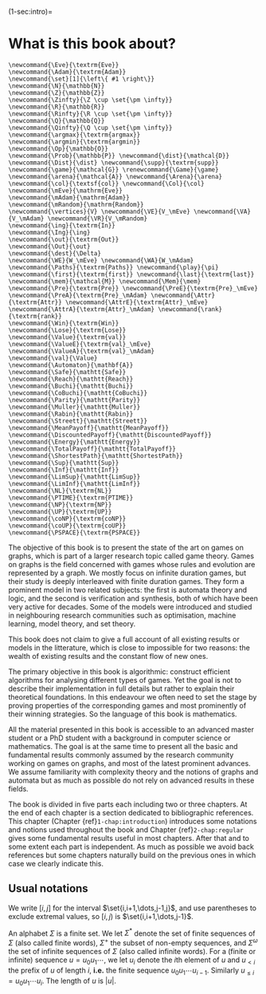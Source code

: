 (1-sec:intro)=
# What is this book about?

```{math}
\newcommand{\Eve}{\textrm{Eve}}
\newcommand{\Adam}{\textrm{Adam}}
\newcommand{\set}[1]{\left\{ #1 \right\}}
\newcommand{\N}{\mathbb{N}}
\newcommand{\Z}{\mathbb{Z}}
\newcommand{\Zinfty}{\Z \cup \set{\pm \infty}}
\newcommand{\R}{\mathbb{R}}
\newcommand{\Rinfty}{\R \cup \set{\pm \infty}}
\newcommand{\Q}{\mathbb{Q}}
\newcommand{\Qinfty}{\Q \cup \set{\pm \infty}}
\newcommand{\argmax}{\textrm{argmax}}
\newcommand{\argmin}{\textrm{argmin}}
\newcommand{\Op}{\mathbb{O}}
\newcommand{\Prob}{\mathbb{P}} \newcommand{\dist}{\mathcal{D}} \newcommand{\Dist}{\dist} \newcommand{\supp}{\textrm{supp}} 
\newcommand{\game}{\mathcal{G}} \renewcommand{\Game}{\game} \newcommand{\arena}{\mathcal{A}} \newcommand{\Arena}{\arena} 
\newcommand{\col}{\textsf{col}} \newcommand{\Col}{\col} 
\newcommand{\mEve}{\mathrm{Eve}}
\newcommand{\mAdam}{\mathrm{Adam}}
\newcommand{\mRandom}{\mathrm{Random}}
\newcommand{\vertices}{V} \newcommand{\VE}{V_\mEve} \newcommand{\VA}{V_\mAdam} \newcommand{\VR}{V_\mRandom} 
\newcommand{\ing}{\textrm{In}}
\newcommand{\Ing}{\ing}
\newcommand{\out}{\textrm{Out}}
\newcommand{\Out}{\out}
\newcommand{\dest}{\Delta} 
\newcommand{\WE}{W_\mEve} \newcommand{\WA}{W_\mAdam} 
\newcommand{\Paths}{\textrm{Paths}} \newcommand{\play}{\pi} \newcommand{\first}{\textrm{first}} \newcommand{\last}{\textrm{last}} 
\newcommand{\mem}{\mathcal{M}} \newcommand{\Mem}{\mem} 
\newcommand{\Pre}{\textrm{Pre}} \newcommand{\PreE}{\textrm{Pre}_\mEve} \newcommand{\PreA}{\textrm{Pre}_\mAdam} \newcommand{\Attr}{\textrm{Attr}} \newcommand{\AttrE}{\textrm{Attr}_\mEve} \newcommand{\AttrA}{\textrm{Attr}_\mAdam} \newcommand{\rank}{\textrm{rank}}
\newcommand{\Win}{\textrm{Win}} 
\newcommand{\Lose}{\textrm{Lose}} 
\newcommand{\Value}{\textrm{val}} 
\newcommand{\ValueE}{\textrm{val}_\mEve} 
\newcommand{\ValueA}{\textrm{val}_\mAdam}
\newcommand{\val}{\Value} 
\newcommand{\Automaton}{\mathbf{A}} 
\newcommand{\Safe}{\mathtt{Safe}}
\newcommand{\Reach}{\mathtt{Reach}} 
\newcommand{\Buchi}{\mathtt{Buchi}} 
\newcommand{\CoBuchi}{\mathtt{CoBuchi}} 
\newcommand{\Parity}{\mathtt{Parity}} 
\newcommand{\Muller}{\mathtt{Muller}} 
\newcommand{\Rabin}{\mathtt{Rabin}} 
\newcommand{\Streett}{\mathtt{Streett}} 
\newcommand{\MeanPayoff}{\mathtt{MeanPayoff}} 
\newcommand{\DiscountedPayoff}{\mathtt{DiscountedPayoff}}
\newcommand{\Energy}{\mathtt{Energy}}
\newcommand{\TotalPayoff}{\mathtt{TotalPayoff}}
\newcommand{\ShortestPath}{\mathtt{ShortestPath}}
\newcommand{\Sup}{\mathtt{Sup}}
\newcommand{\Inf}{\mathtt{Inf}}
\newcommand{\LimSup}{\mathtt{LimSup}}
\newcommand{\LimInf}{\mathtt{LimInf}}
\newcommand{\NL}{\textrm{NL}}
\newcommand{\PTIME}{\textrm{PTIME}}
\newcommand{\NP}{\textrm{NP}}
\newcommand{\UP}{\textrm{UP}}
\newcommand{\coNP}{\textrm{coNP}}
\newcommand{\coUP}{\textrm{coUP}}
\newcommand{\PSPACE}{\textrm{PSPACE}}
```
The objective of this book is to present the state of the art on games on graphs, which is part of a larger research topic called game theory.
Games on graphs is the field concerned with games whose rules and evolution are represented by a graph. We mostly focus on infinite duration games, but their study is deeply interleaved with finite duration games.
They form a prominent model in two related subjects: the first is automata theory and logic, and the second is verification and synthesis,
both of which have been very active for decades.
Some of the models were introduced and studied in neighbouring research communities such as optimisation, machine learning, model theory, and set theory.

This book does not claim to give a full account of all existing results or models in the litterature, which is close to impossible for two reasons: the wealth of existing results and the constant flow of new ones.

The primary objective in this book is algorithmic: construct efficient algorithms for analysing different types of games.
Yet the goal is not to describe their implementation in full details but rather to explain their theoretical foundations.
In this endeavour we often need to set the stage by proving properties of the corresponding games and most prominently of their winning strategies. 
So the language of this book is mathematics.

All the material presented in this book is accessible to an advanced master student or a PhD student with a background in computer science or mathematics. The goal is at the same time to present all the basic and fundamental results commonly assumed by the research community working on games on graphs, and most of the latest prominent advances.
We assume familiarity with complexity theory and the notions of graphs and automata but as much as possible do not rely on advanced results in these fields.

The book is divided in five parts each including two or three chapters. At the end of each chapter is a section dedicated to bibliographic references. This chapter (Chapter {ref}`1-chap:introduction`) introduces some notations and notions used throughout the book and Chapter {ref}`2-chap:regular` gives some fundamental results useful in most chapters. After that and to some extent each part is independent. As much as possible we avoid back references but some chapters naturally build on the previous ones in which case we clearly indicate this.

## Usual notations
We write $[i,j]$ for the interval $\set{i,i+1,\dots,j-1,j}$, and use parentheses to exclude extremal values,
so $[i,j)$ is $\set{i,i+1,\dots,j-1}$.

An alphabet $\Sigma$ is a finite set. 
We let $\Sigma^*$ denote the set of finite sequences of $\Sigma$ (also called finite words),
$\Sigma^+$ the subset of non-empty sequences, and $\Sigma^\omega$ the set of infinite sequences of $\Sigma$ (also called infinite words).
For a (finite or infinite) sequence $u = u_0 u_1 \cdots$, we let $u_i$ denote the $i$th element of $u$
and $u_{< i}$ the prefix of $u$ of length $i$, **i.e.** the finite sequence $u_0 u_1 \cdots u_{i-1}$.
Similarly $u_{\le i} = u_0 u_1 \cdots u_i$.
The length of $u$ is $|u|$.
